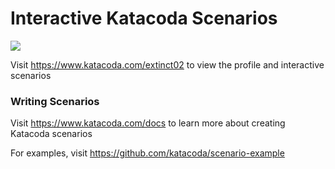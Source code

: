 # Interactive Katacoda Scenarios

[![](http://shields.katacoda.com/katacoda/extinct02/count.svg)](https://www.katacoda.com/extinct02 "Get your profile on Katacoda.com")

Visit https://www.katacoda.com/extinct02 to view the profile and interactive scenarios

### Writing Scenarios
Visit https://www.katacoda.com/docs to learn more about creating Katacoda scenarios

For examples, visit https://github.com/katacoda/scenario-example
